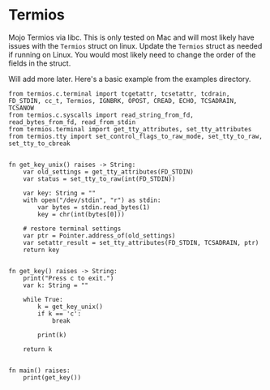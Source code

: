 # Termios
Mojo Termios via libc. This is only tested on Mac and will most likely have issues with the `Termios` struct on linux. Update the `Termios` struct as needed if running on Linux. You would most likely need to change the order of the fields in the struct.

Will add more later. Here's a basic example from the examples directory.

```mojo
from termios.c.terminal import tcgetattr, tcsetattr, tcdrain, FD_STDIN, cc_t, Termios, IGNBRK, OPOST, CREAD, ECHO, TCSADRAIN, TCSANOW
from termios.c.syscalls import read_string_from_fd, read_bytes_from_fd, read_from_stdin
from termios.terminal import get_tty_attributes, set_tty_attributes
from termios.tty import set_control_flags_to_raw_mode, set_tty_to_raw, set_tty_to_cbreak


fn get_key_unix() raises -> String:
    var old_settings = get_tty_attributes(FD_STDIN)
    var status = set_tty_to_raw(int(FD_STDIN))

    var key: String = ""
    with open("/dev/stdin", "r") as stdin:
        var bytes = stdin.read_bytes(1)
        key = chr(int(bytes[0]))

    # restore terminal settings
    var ptr = Pointer.address_of(old_settings)
    var setattr_result = set_tty_attributes(FD_STDIN, TCSADRAIN, ptr)
    return key


fn get_key() raises -> String:
    print("Press c to exit.")
    var k: String = ""

    while True:
        k = get_key_unix()
        if k == 'c':
            break
        
        print(k)

    return k


fn main() raises:
    print(get_key())
```
